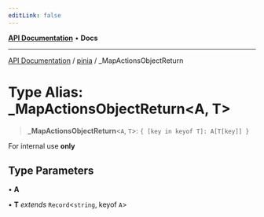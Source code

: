 ```yaml
---
editLink: false
---
```


[**API Documentation**](../../index.md) • **Docs**

***

[API Documentation](../../index.md) / [pinia](../index.md) / \_MapActionsObjectReturn

# Type Alias: \_MapActionsObjectReturn\<A, T\>

> **\_MapActionsObjectReturn**\<`A`, `T`\>: `{ [key in keyof T]: A[T[key]] }`

For internal use **only**

## Type Parameters

• **A**

• **T** *extends* `Record`\<`string`, keyof `A`\>
